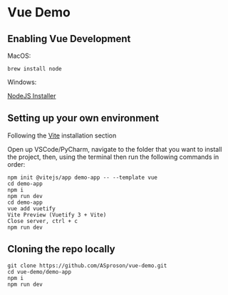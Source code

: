 # Vue Demo

## Enabling Vue Development

MacOS:

`brew install node`

Windows:

[NodeJS Installer](https://nodejs.org/en/download/)

## Setting up your own environment

Following the [Vite](https://next.vuetifyjs.com/en/getting-started/installation/) installation section

Open up VSCode/PyCharm, navigate to the folder that you want to install the project, then, using the terminal then run the following commands in order:

```
npm init @vitejs/app demo-app -- --template vue
cd demo-app
npm i
npm run dev
cd demo-app
vue add vuetify
Vite Preview (Vuetify 3 + Vite)
Close server, ctrl + c
npm run dev
```

## Cloning the repo locally

```
git clone https://github.com/ASproson/vue-demo.git
cd vue-demo/demo-app
npm i
npm run dev
```
